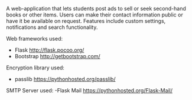 A web-application that lets students post ads to sell or seek second-hand books or other items. Users can make their contact information public or have it be available on request. Features include custom settings, notifications and search functionality.

Web frameworks used:
- Flask http://flask.pocoo.org/
- Bootstrap http://getbootstrap.com/

Encryption library used:
- passlib https://pythonhosted.org/passlib/

SMTP Server used:
-Flask Mail https://pythonhosted.org/Flask-Mail/
